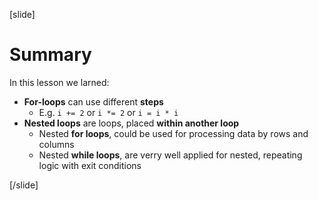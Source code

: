 [slide]
# Summary
In this lesson we larned: 

- **For-loops** can use different **steps**
   - E.g. `i += 2` or `i *= 2` or `i = i * i`
- **Nested loops** are loops, placed **within another loop**
    - Nested **for loops**, could be used for processing data by rows and columns 
    - Nested **while loops**, are verry well applied for nested, repeating logic with exit conditions 


[/slide]